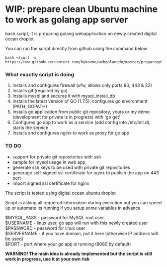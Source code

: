 # WIP: prepare clean Ubuntu machine to work as golang app server
bash script, it is preparing golang webapplication on newly created digital ocean droplet

You can run the script directly from github using the command below

```
bash <(curl -s https://raw.githubusercontent.com/bykovme/webgolangdo/master/preparegolangapp.sh)
```

### What exactly script is doing
1. Installs and configures firewall (ufw, allows only ports 80, 443 & 22)
2. Installs git (required by go)
3. Installs mysql and secures it with mysql_install_db
4. Installs the latest version of GO (1.7.5), configures go environment (PATH, GOPATH)
5. Installs go application from public git repository, yours or my demo (development for private is in progress) with 'go get'
6. Configures go app to work as a service (add config into /etc/init.d), starts the service
7. Installs and configures nginx to work as proxy for go app

### TO DO
- support for private git repositories with ssh
- sample for mysql usage in web app
- generate ssh keys to be used with private git repositories
- generage self-signed ssl certificate for nginx to publish the app on 443 port
- import signed ssl certificate for nginx

The script is tested using digital ocean ubuntu droplet

Script is asking all requered information during execution but you can speed up or automate its running if you setup some variables in advance

$MYSQL_PASS - password for MySQL root user  
$USERNAME - linux user, go app will run with this newly created user  
$PASSWORD - password for linux user  
$SERVERNAME - if you have domain, put it here (otherwise IP address will be used)  
$PORT - port where your go app is running (8080 by default)  

**WARNING! The main idea is already implemented but the script is still work in progress, use it at your own risk**



